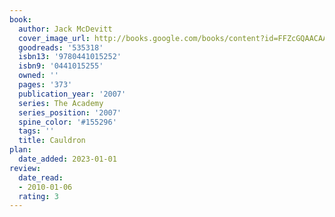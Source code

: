 ```yaml
---
book:
  author: Jack McDevitt
  cover_image_url: http://books.google.com/books/content?id=FFZcGQAACAAJ&printsec=frontcover&img=1&zoom=1&source=gbs_api
  goodreads: '535318'
  isbn13: '9780441015252'
  isbn9: '0441015255'
  owned: ''
  pages: '373'
  publication_year: '2007'
  series: The Academy
  series_position: '2007'
  spine_color: '#155296'
  tags: ''
  title: Cauldron
plan:
  date_added: 2023-01-01
review:
  date_read:
  - 2010-01-06
  rating: 3
---
```

